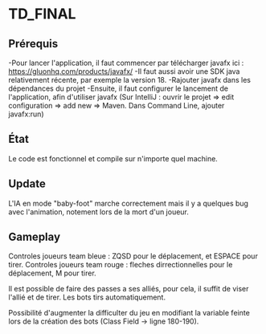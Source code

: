 # TD_FINAL

## Prérequis 

-Pour lancer l'application, il faut commencer par télécharger javafx ici : https://gluonhq.com/products/javafx/
-Il faut aussi avoir une SDK java relativement récente, par exemple la version 18. 
-Rajouter javafx dans les dépendances du projet
-Ensuite, il faut configurer le lancement de l'application, afin d'utiliser javafx (Sur IntelliJ : ouvrir le projet => edit configuration => add new => Maven. Dans Command Line, ajouter javafx:run)

## État

Le code est fonctionnel et compile sur n'importe quel machine.

## Update

 L'IA en mode "baby-foot" marche correctement mais il y a quelques bug avec l'animation, notement lors de la mort d'un joueur.

## Gameplay

Controles joueurs team bleue : ZQSD pour le déplacement, et ESPACE pour tirer.
Controles joueurs team rouge : fleches dirrectionnelles pour le déplacement, M pour tirer.

Il est possible de faire des passes a ses alliés, pour cela, il suffit de viser l'allié et de tirer. 
Les bots tirs automatiquement.

Possibilité d'augmenter la difficulter du jeu en modifiant la variable feinte lors de la création des bots (Class Field -> ligne 180-190).

